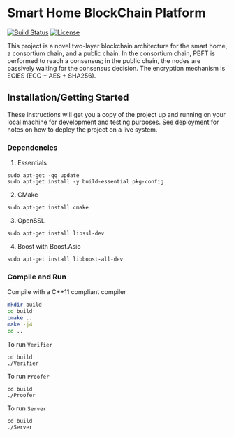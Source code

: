 # Smart Home BlockChain Platform
[![Build Status](https://travis-ci.org/yinhaoxiao/Smart-Home-Blockchain-Platform.svg?branch=master)](https://travis-ci.org/yinhaoxiao/Smart-Home-Blockchain-Platform)
[![License](https://img.shields.io/github/license/Smart-Home-Blockchain-Platform/Smart-Home-Blockchain-Platform.svg)](https://github.com/yinhaoxiao/Smart-Home-Blockchain-Platform/blob/master/LICENSE)


This project is a novel two-layer blockchain architecture for the smart home, a consortium chain, and a public chain. In the consortium chain, PBFT is performed to reach a consensus; in the public chain, the nodes are passively waiting for the consensus decision. 
The encryption mechanism is ECIES (ECC + AES + SHA256).

## Installation/Getting Started

These instructions will get you a copy of the project up and running on your local machine for development and testing purposes. See deployment for notes on how to deploy the project on a live system.

### Dependencies
1. Essentials
```
sudo apt-get -qq update
sudo apt-get install -y build-essential pkg-config
```
2. CMake
```
sudo apt-get install cmake
```

3. OpenSSL
```
sudo apt-get install libssl-dev
```

4. Boost with Boost.Asio
```
sudo apt-get install libboost-all-dev
```


### Compile and Run

Compile with a C++11 compliant compiler

```sh
mkdir build
cd build
cmake ..
make -j4
cd ..
```

To run `Verifier`
```
cd build
./Verifier
```

To run `Proofer`
```
cd build
./Proofer
```

To run `Server`
```
cd build
./Server
```
